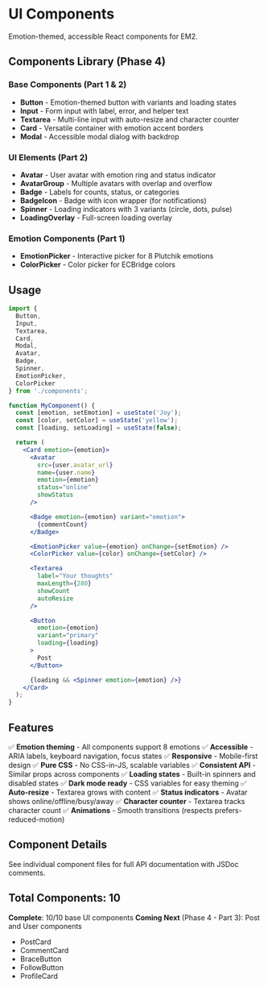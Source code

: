 # UI Components

Emotion-themed, accessible React components for EM2.

## Components Library (Phase 4)

### Base Components (Part 1 & 2)
- **Button** - Emotion-themed button with variants and loading states
- **Input** - Form input with label, error, and helper text
- **Textarea** - Multi-line input with auto-resize and character counter
- **Card** - Versatile container with emotion accent borders
- **Modal** - Accessible modal dialog with backdrop

### UI Elements (Part 2)
- **Avatar** - User avatar with emotion ring and status indicator
- **AvatarGroup** - Multiple avatars with overlap and overflow
- **Badge** - Labels for counts, status, or categories
- **BadgeIcon** - Badge with icon wrapper (for notifications)
- **Spinner** - Loading indicators with 3 variants (circle, dots, pulse)
- **LoadingOverlay** - Full-screen loading overlay

### Emotion Components (Part 1)
- **EmotionPicker** - Interactive picker for 8 Plutchik emotions
- **ColorPicker** - Color picker for ECBridge colors

## Usage

```jsx
import {
  Button,
  Input,
  Textarea,
  Card,
  Modal,
  Avatar,
  Badge,
  Spinner,
  EmotionPicker,
  ColorPicker
} from './components';

function MyComponent() {
  const [emotion, setEmotion] = useState('Joy');
  const [color, setColor] = useState('yellow');
  const [loading, setLoading] = useState(false);

  return (
    <Card emotion={emotion}>
      <Avatar
        src={user.avatar_url}
        name={user.name}
        emotion={emotion}
        status="online"
        showStatus
      />

      <Badge emotion={emotion} variant="emotion">
        {commentCount}
      </Badge>

      <EmotionPicker value={emotion} onChange={setEmotion} />
      <ColorPicker value={color} onChange={setColor} />

      <Textarea
        label="Your thoughts"
        maxLength={280}
        showCount
        autoResize
      />

      <Button
        emotion={emotion}
        variant="primary"
        loading={loading}
      >
        Post
      </Button>

      {loading && <Spinner emotion={emotion} />}
    </Card>
  );
}
```

## Features

✅ **Emotion theming** - All components support 8 emotions
✅ **Accessible** - ARIA labels, keyboard navigation, focus states
✅ **Responsive** - Mobile-first design
✅ **Pure CSS** - No CSS-in-JS, scalable variables
✅ **Consistent API** - Similar props across components
✅ **Loading states** - Built-in spinners and disabled states
✅ **Dark mode ready** - CSS variables for easy theming
✅ **Auto-resize** - Textarea grows with content
✅ **Status indicators** - Avatar shows online/offline/busy/away
✅ **Character counter** - Textarea tracks character count
✅ **Animations** - Smooth transitions (respects prefers-reduced-motion)

## Component Details

See individual component files for full API documentation with JSDoc comments.

## Total Components: 10

**Complete**: 10/10 base UI components
**Coming Next** (Phase 4 - Part 3): Post and User components
- PostCard
- CommentCard
- BraceButton
- FollowButton
- ProfileCard
